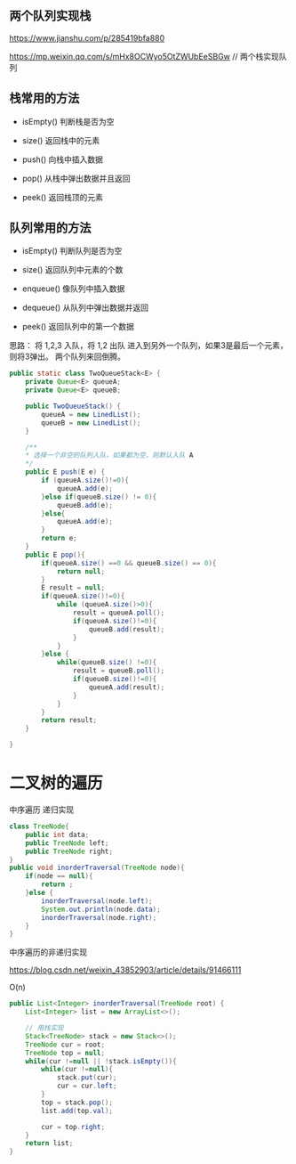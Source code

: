 

## 两个队列实现栈

https://www.jianshu.com/p/285419bfa880


https://mp.weixin.qq.com/s/mHx8OCWyo5OtZWUbEeSBGw  // 两个栈实现队列

## 栈常用的方法

- isEmpty() 判断栈是否为空

- size() 返回栈中的元素

- push() 向栈中插入数据

- pop() 从栈中弹出数据并且返回

- peek() 返回栈顶的元素

## 队列常用的方法

- isEmpty() 判断队列是否为空

- size() 返回队列中元素的个数

- enqueue() 像队列中插入数据

- dequeue() 从队列中弹出数据并返回

- peek() 返回队列中的第一个数据


思路： 将 1,2,3 入队，将 1,2 出队 进入到另外一个队列，如果3是最后一个元素，则将3弹出。
两个队列来回倒腾。


```java
public static class TwoQueueStack<E> {
    private Queue<E> queueA;
    private Queue<E> queueB;

    public TwoQueueStack() {
        queueA = new LinedList();
        queueB = new LinedList();
    }

    /**
    * 选择一个非空的队列入队，如果都为空，则默认入队 A
    */
    public E push(E e) {
        if (queueA.size()!=0){
            queueA.add(e);
        }else if(queueB.size() != 0){
            queueB.add(e);
        }else{
            queueA.add(e);
        }
        return e;
    }
    public E pop(){
        if(queueA.size() ==0 && queueB.size() == 0){
            return null;
        }
        E result = null;
        if(queueA.size()!=0){
            while (queueA.size()>0){
                result = queueA.poll();
                if(queueA.size()!=0){
                    queueB.add(result);
                }
            }
        }else {
            while(queueB.size() !=0){
                result = queueB.poll();
                if(queueB.size()!=0){
                    queueA.add(result);
                }
            }
        }
        return result;                                                                                                                                                                    
    }

}
```


# 二叉树的遍历 

中序遍历 递归实现

``` java
class TreeNode{
    public int data;
    public TreeNode left;
    public TreeNode right;
}
public void inorderTraversal(TreeNode node){
    if(node == null){
        return ;
    }else {
        inorderTraversal(node.left);
        System.out.println(node.data);
        inorderTraversal(node.right);
    }
}
```

中序遍历的非递归实现

https://blog.csdn.net/weixin_43852903/article/details/91466111

O(n)

```java
public List<Integer> inorderTraversal(TreeNode root) {
    List<Integer> list = new ArrayList<>();

    // 用栈实现
    Stack<TreeNode> stack = new Stack<>();
    TreeNode cur = root;
    TreeNode top = null;
    while(cur !=null || !stack.isEmpty()){
        while(cur !=null){
            stack.put(cur);
            cur = cur.left;
        }
        top = stack.pop();
        list.add(top.val);

        cur = top.right;
    }
    return list;
}
```

